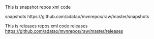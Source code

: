 This is snapshot repos xml code

<repositories>
    <repository>
        <id>snapshots</id>
        <url>https://github.com/adatao/mvnrepos/raw/master/snapshots</url>
    </repository>
</repositories>

This is releases repos xml code
<repositories>
    <repository>
        <id>releases</id>
        <url>https://github.com/adatao/mvnrepos/raw/master/releases</url>
    </repository>
</repositories>
